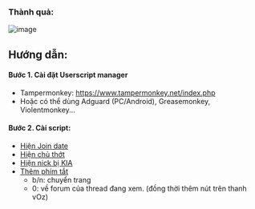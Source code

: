 ### Thành quả:
![image](https://github.com/megai2k14/voz/assets/166976878/7d39d920-e53f-4554-b921-8619f5d7d328)

## Hướng dẫn:

#### Bước 1. Cài đặt Userscript manager
  - Tampermonkey: https://www.tampermonkey.net/index.php
  - Hoặc có thể dùng Adguard (PC/Android), Greasemonkey, Violentmonkey...

#### Bước 2. Cài script:
  - [Hiện Join date](https://github.com/megai2k14/voz/raw/master/Hi%E1%BB%87n%20Join%20date.user.js)
  - [Hiện chủ thớt](https://github.com/megai2k14/voz/raw/master/O%C3%A1nh%20d%E1%BA%A5u%20ch%E1%BB%A7%20th%E1%BB%9Bt.user.js)
  - [Hiện nick bị KIA](https://github.com/megai2k14/voz/raw/master/Hi%E1%BB%87n%20nick%20b%E1%BB%8B%20KIA.user.js)
  - [Thêm phím tắt](https://github.com/megai2k14/voz/raw/master/Th%C3%AAm%20ph%C3%ADm%20t%E1%BA%AFt%20cho%20vOz.user.js)
    - b/n: chuyển trang
    - 0: về forum của thread đang xem. (đồng thời thêm nút trên thanh vOz)
